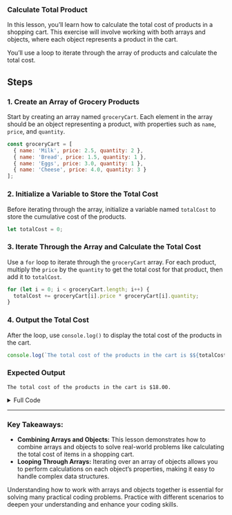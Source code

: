 ### Calculate Total Product

In this lesson, you’ll learn how to calculate the total cost of products in a shopping cart. This exercise will involve working with both arrays and objects, where each object represents a product in the cart. 

You’ll use a loop to iterate through the array of products and calculate the total cost.

## Steps

### 1. Create an Array of Grocery Products

Start by creating an array named `groceryCart`. Each element in the array should be an object representing a product, with properties such as `name`, `price`, and `quantity`.

```javascript
const groceryCart = [
  { name: 'Milk', price: 2.5, quantity: 2 },
  { name: 'Bread', price: 1.5, quantity: 1 },
  { name: 'Eggs', price: 3.0, quantity: 1 },
  { name: 'Cheese', price: 4.0, quantity: 3 }
];
```

### 2. Initialize a Variable to Store the Total Cost

Before iterating through the array, initialize a variable named `totalCost` to store the cumulative cost of the products.

```javascript
let totalCost = 0;
```

### 3. Iterate Through the Array and Calculate the Total Cost

Use a `for` loop to iterate through the `groceryCart` array. For each product, multiply the `price` by the `quantity` to get the total cost for that product, then add it to `totalCost`.

```javascript
for (let i = 0; i < groceryCart.length; i++) {
  totalCost += groceryCart[i].price * groceryCart[i].quantity;
}
```

### 4. Output the Total Cost

After the loop, use `console.log()` to display the total cost of the products in the cart.

```javascript
console.log(`The total cost of the products in the cart is $${totalCost.toFixed(2)}.`);
```

### Expected Output

```
The total cost of the products in the cart is $18.00.
```

<details>
<summary>Full Code</summary>

```javascript
const groceryCart = [
  { name: 'Milk', price: 2.5, quantity: 2 },
  { name: 'Bread', price: 1.5, quantity: 1 },
  { name: 'Eggs', price: 3.0, quantity: 1 },
  { name: 'Cheese', price: 4.0, quantity: 3 }
];

let totalCost = 0;

for (let i = 0; i < groceryCart.length; i++) {
  totalCost += groceryCart[i].price * groceryCart[i].quantity;
}

console.log(`The total cost of the products in the cart is $${totalCost.toFixed(2)}.`);
```

</details>

---

### Key Takeaways:

- **Combining Arrays and Objects:** This lesson demonstrates how to combine arrays and objects to solve real-world problems like calculating the total cost of items in a shopping cart.
- **Looping Through Arrays:** Iterating over an array of objects allows you to perform calculations on each object’s properties, making it easy to handle complex data structures.

Understanding how to work with arrays and objects together is essential for solving many practical coding problems. Practice with different scenarios to deepen your understanding and enhance your coding skills.